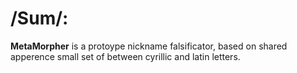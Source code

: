 # /Sum/:
__MetaMorpher__ is a protoype nickname falsificator, based on shared apperence small set of between cyrillic and latin letters.
